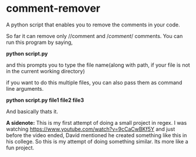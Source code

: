 # comment-remover
A python script that enables you to remove the comments in your code.

So far it can remove only //comment and /*comment*/ comments.
You can run this program by saying,

**python script.py**

and this prompts you to type the file name(along with path, if your file is not in the current working directory)

if you want to do this multiple files, you can also pass them as command line arguments.

**python script.py file1 file2 file3**

And basically thats it.

**A sidenote:** This is my first attempt of doing a small project in regex. I was watching https://www.youtube.com/watch?v=9cCaCwBKf5Y and just before the video ended, David mentioned he created something like this in his college. So this is my attempt of doing something similar. Its more like a fun project.
